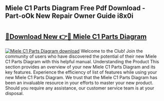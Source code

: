 ## Miele C1 Parts Diagram Free Pdf Download - Part-oOk New Repair Owner Guide i8x0i

# <h2><a href="http://dficmx.blite.top/?on=Miele+C1+Parts+Diagram">🔗Download New 👉🔴 Miele C1 Parts Diagram</a></h2>

[![Miele C1 Parts Diagram download](https://i.imgur.com/lujVjoI.png)](http://dficmx.blite.top/?on=Miele+C1+Parts+Diagram)
Welcome to the Club! Join the community of users who have discovered the potential of their new Miele C1 Parts Diagram with this helpful manual. Understanding the Product This section provides an overview of your new Miele C1 Parts Diagram and its key features. Experience the efficiency of list of features while using your new Miele C1 Parts Diagram. We trust that the Miele C1 Parts Diagram has been an invaluable resource in your efforts to master your new product. Should you require any assistance, our customer service team is at your disposal.
